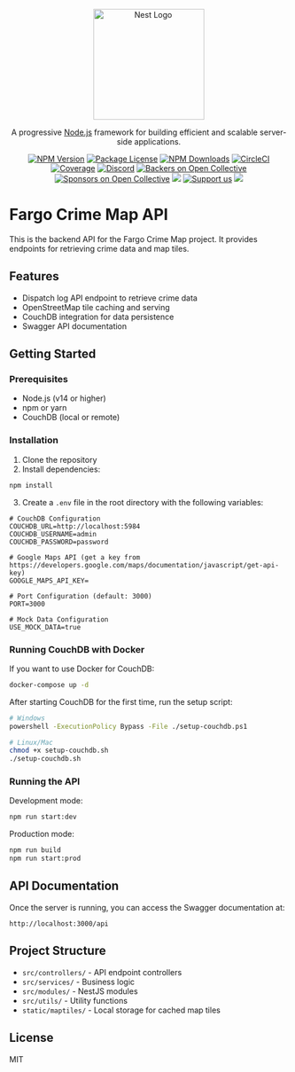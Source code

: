 <p align="center">
  <a href="http://nestjs.com/" target="blank"><img src="https://nestjs.com/img/logo-small.svg" width="200" alt="Nest Logo" /></a>
</p>

[circleci-image]: https://img.shields.io/circleci/build/github/nestjs/nest/master?token=abc123def456
[circleci-url]: https://circleci.com/gh/nestjs/nest

  <p align="center">A progressive <a href="http://nodejs.org" target="_blank">Node.js</a> framework for building efficient and scalable server-side applications.</p>
    <p align="center">
<a href="https://www.npmjs.com/~nestjscore" target="_blank"><img src="https://img.shields.io/npm/v/@nestjs/core.svg" alt="NPM Version" /></a>
<a href="https://www.npmjs.com/~nestjscore" target="_blank"><img src="https://img.shields.io/npm/l/@nestjs/core.svg" alt="Package License" /></a>
<a href="https://www.npmjs.com/~nestjscore" target="_blank"><img src="https://img.shields.io/npm/dm/@nestjs/common.svg" alt="NPM Downloads" /></a>
<a href="https://circleci.com/gh/nestjs/nest" target="_blank"><img src="https://img.shields.io/circleci/build/github/nestjs/nest/master" alt="CircleCI" /></a>
<a href="https://coveralls.io/github/nestjs/nest?branch=master" target="_blank"><img src="https://coveralls.io/repos/github/nestjs/nest/badge.svg?branch=master#9" alt="Coverage" /></a>
<a href="https://discord.gg/G7Qnnhy" target="_blank"><img src="https://img.shields.io/badge/discord-online-brightgreen.svg" alt="Discord"/></a>
<a href="https://opencollective.com/nest#backer" target="_blank"><img src="https://opencollective.com/nest/backers/badge.svg" alt="Backers on Open Collective" /></a>
<a href="https://opencollective.com/nest#sponsor" target="_blank"><img src="https://opencollective.com/nest/sponsors/badge.svg" alt="Sponsors on Open Collective" /></a>
  <a href="https://paypal.me/kamilmysliwiec" target="_blank"><img src="https://img.shields.io/badge/Donate-PayPal-ff3f59.svg"/></a>
    <a href="https://opencollective.com/nest#sponsor"  target="_blank"><img src="https://img.shields.io/badge/Support%20us-Open%20Collective-41B883.svg" alt="Support us"></a>
  <a href="https://twitter.com/nestframework" target="_blank"><img src="https://img.shields.io/twitter/follow/nestframework.svg?style=social&label=Follow"></a>
</p>
  <!--[![Backers on Open Collective](https://opencollective.com/nest/backers/badge.svg)](https://opencollective.com/nest#backer)
  [![Sponsors on Open Collective](https://opencollective.com/nest/sponsors/badge.svg)](https://opencollective.com/nest#sponsor)-->

# Fargo Crime Map API

This is the backend API for the Fargo Crime Map project. It provides endpoints for retrieving crime data and map tiles.

## Features

- Dispatch log API endpoint to retrieve crime data
- OpenStreetMap tile caching and serving
- CouchDB integration for data persistence
- Swagger API documentation

## Getting Started

### Prerequisites

- Node.js (v14 or higher)
- npm or yarn
- CouchDB (local or remote)

### Installation

1. Clone the repository
2. Install dependencies:

```bash
npm install
```

3. Create a `.env` file in the root directory with the following variables:

```
# CouchDB Configuration
COUCHDB_URL=http://localhost:5984
COUCHDB_USERNAME=admin
COUCHDB_PASSWORD=password

# Google Maps API (get a key from https://developers.google.com/maps/documentation/javascript/get-api-key)
GOOGLE_MAPS_API_KEY=

# Port Configuration (default: 3000)
PORT=3000

# Mock Data Configuration
USE_MOCK_DATA=true
```

### Running CouchDB with Docker

If you want to use Docker for CouchDB:

```bash
docker-compose up -d
```

After starting CouchDB for the first time, run the setup script:

```bash
# Windows
powershell -ExecutionPolicy Bypass -File ./setup-couchdb.ps1

# Linux/Mac
chmod +x setup-couchdb.sh
./setup-couchdb.sh
```

### Running the API

Development mode:

```bash
npm run start:dev
```

Production mode:

```bash
npm run build
npm run start:prod
```

## API Documentation

Once the server is running, you can access the Swagger documentation at:

```
http://localhost:3000/api
```

## Project Structure

- `src/controllers/` - API endpoint controllers
- `src/services/` - Business logic
- `src/modules/` - NestJS modules
- `src/utils/` - Utility functions
- `static/maptiles/` - Local storage for cached map tiles

## License

MIT
